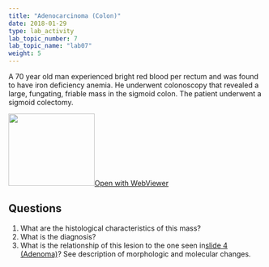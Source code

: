 ```yaml
---
title: "Adenocarcinoma (Colon)"
date: 2018-01-29
type: lab_activity
lab_topic_number: 7
lab_topic_name: "lab07"
weight: 5
---
```

<div class="entrybody">
<p>A 70 year old man experienced bright red blood per rectum and was found to have iron deficiency anemia. He underwent colonoscopy that revealed a large, fungating, friable mass in the sigmoid colon. The patient underwent a sigmoid colectomy.<br clear="all"></p>

<div class="thumbnail"><a href="https://pathologylab.ctl.columbia.edu/slides/slideGI_Path_05/" target="_blank"><img alt="" src="/assets/images/slide_GIpath05.jpg" width="170" height="143" class="mt-image-left"></a><a href="https://pathologylab.ctl.columbia.edu/slides/slideGI_Path_05/" target="_blank">Open with WebViewer</a></div>

<h2>Questions</h2>


<ol>
<li> What are the histological characteristics of this mass?</li>
<li> What is the diagnosis?</li>
<li> What is the relationship of this lesion to the one seen in<a href="/lab07/adenoma-colon.html">slide 4 (Adenoma)</a>? See description of morphologic and molecular changes.</li>
</ol>


						
</div>
